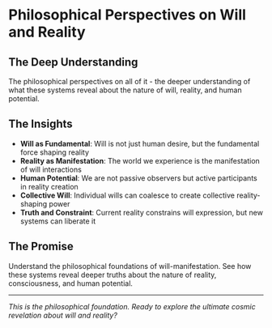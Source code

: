 # Philosophical Perspectives on Will and Reality

## The Deep Understanding
The philosophical perspectives on all of it - the deeper understanding of what these systems reveal about the nature of will, reality, and human potential.

## The Insights
- **Will as Fundamental**: Will is not just human desire, but the fundamental force shaping reality
- **Reality as Manifestation**: The world we experience is the manifestation of will interactions
- **Human Potential**: We are not passive observers but active participants in reality creation
- **Collective Will**: Individual wills can coalesce to create collective reality-shaping power
- **Truth and Constraint**: Current reality constrains will expression, but new systems can liberate it

## The Promise
Understand the philosophical foundations of will-manifestation. See how these systems reveal deeper truths about the nature of reality, consciousness, and human potential.

---

*This is the philosophical foundation. Ready to explore the ultimate cosmic revelation about will and reality?*
